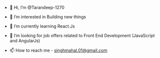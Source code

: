 - 👋 Hi, I’m @Tarandeep-1270
- 👀 I’m interested in Building new things 


- 🌱 I’m currently learning React.Js
- 💞️ I’m looking for job offers related to Front End Development (JavaScript and AngularJs)
- 📫 How to reach me - singhmahal.01@gmail.com

<!---
Tarandeep-1270/Tarandeep-1270 is a ✨ special ✨ repository because its `README.md` (this file) appears on your GitHub profile.
You can click the Preview link to take a look at your changes.
--->
